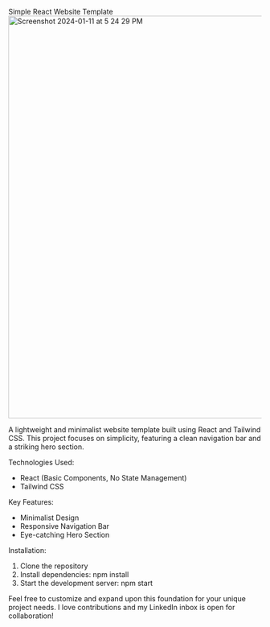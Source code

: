 Simple React Website Template<img width="800" alt="Screenshot 2024-01-11 at 5 24 29 PM" src="https://github.com/Ethanqg0/RestaurantCoverPage/assets/106004563/ceb21a7c-fade-4484-95d7-a94861bebb39">

A lightweight and minimalist website template built using React and Tailwind CSS. This project focuses on simplicity, featuring a clean navigation bar and a striking hero section.

Technologies Used:
-  React (Basic Components, No State Management)
- Tailwind CSS
  
Key Features:
- Minimalist Design
- Responsive Navigation Bar
- Eye-catching Hero Section

Installation:
1. Clone the repository
2. Install dependencies: npm install
3. Start the development server: npm start
   
Feel free to customize and expand upon this foundation for your unique project needs. I love contributions and my LinkedIn inbox is open for collaboration!
